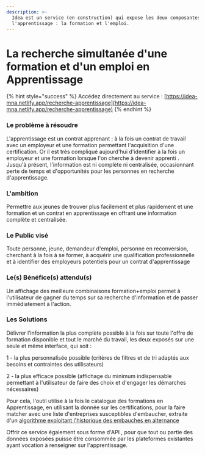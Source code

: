 ```yaml
---
description: >-
  Idea est un service (en construction) qui expose les deux composantes de
  l'apprentissage : la formation et l'emploi.
---
```


# La recherche simultanée d'une formation et d'un emploi en Apprentissage

{% hint style="success" %}
Accédez directement au service : [https://idea-mna.netlify.app/recherche-apprentissage](https://idea-mna.netlify.app/recherche-apprentissage)
{% endhint %}

### Le problème à résoudre 

L'apprentissage est  un contrat apprenant : à la fois un contrat de travail avec un employeur et une formation permettant l'acquisition d'une certification. Or il est très compliqué aujourd'hui d'identifier à la fois un employeur et une formation lorsque l'on cherche à devenir apprenti .  
Jusqu'à présent, l'information est ni complète ni centralisée, occasionnant perte de temps et d'opportunités pour les personnes en recherche d'apprentissage.

### L'ambition  

Permettre aux jeunes de trouver plus facilement et plus rapidement et une formation et un contrat en apprentissage en offrant une information complète et centralisée.

### Le Public visé

Toute personne, jeune,  demandeur d'emploi, personne en reconversion, cherchant à la fois à se former, à acquérir une qualification professionnelle et à identifier des employeurs potentiels pour un contrat d'apprentissage



### Le\(s\) Bénéfice\(s\) attendu\(s\)

Un affichage des meilleure combinaisons formation+emploi permet à l'utilisateur de gagner du temps sur sa recherche d'information et de passer immédiatement à l'action.



### Les Solutions

Délivrer l’information la plus complète possible à la fois sur toute l'offre de formation disponible et tout le marché du travail, les deux exposés sur une seule et même interface, qui soit :

1 - la plus personnalisée possible \(critères de filtres et de tri adaptés aux besoins et contraintes des utilisateurs\)

2 - la plus efficace possible \(affichage du minimum indispensable permettant à l'utilisateur de faire des choix et d'engager les démarches nécessaires\)

Pour cela, l'outil utilise à la fois le catalogue des formations en Apprentissage,  en utilisant la donnée sur les certifications, pour la faire matcher avec une liste d'entreprises susceptibles d'embaucher, extraite d'un [algorithme exploitant l'historique des embauches en alternance](https://www.emploi-store-dev.fr/portail-developpeur/detailapicatalogue/la-bonne-alternance-v1?id=5b9a1742243a5f3873a4d2e5)

Offrir ce service également sous forme d'API , pour que tout ou partie des données exposées puisse être consommée par les plateformes existantes ayant vocation à renseigner sur l'apprentissage.

